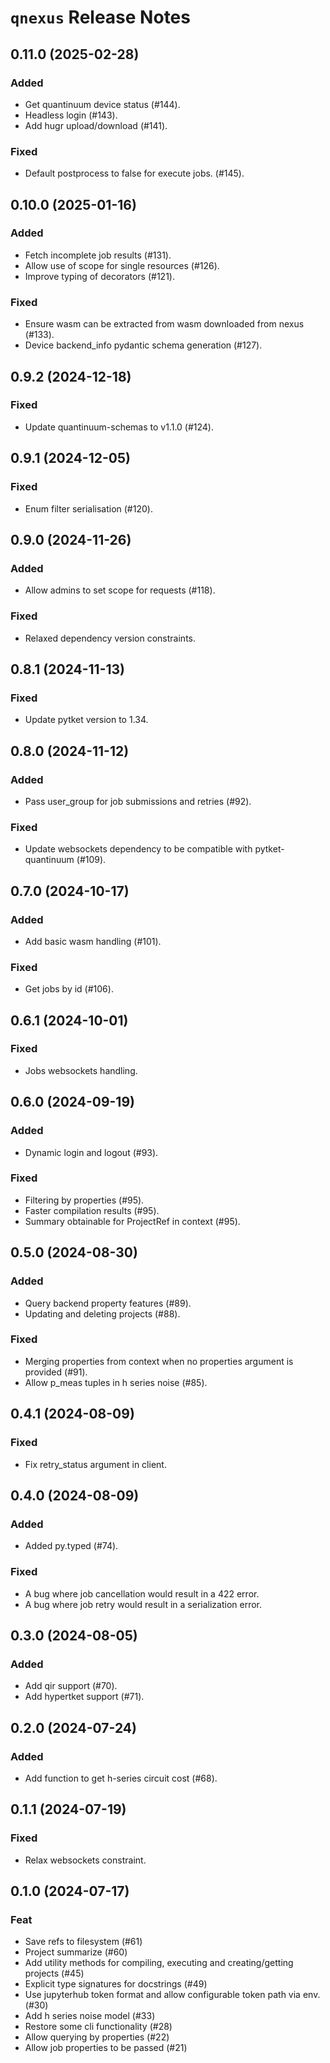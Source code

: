 <!-- This CHANGELOG is populated automatically by commitizen, but can be manually edited if needed. -->

# `qnexus` Release Notes


## 0.11.0 (2025-02-28)


### Added

- Get quantinuum device status (#144).
- Headless login (#143).
- Add hugr upload/download (#141).


### Fixed

- Default postprocess to false for execute jobs. (#145).


## 0.10.0 (2025-01-16)


### Added

- Fetch incomplete job results (#131).
- Allow use of scope for single resources (#126).
- Improve typing of decorators (#121).


### Fixed

- Ensure wasm can be extracted from wasm downloaded from nexus (#133).
- Device backend_info pydantic schema generation (#127).


## 0.9.2 (2024-12-18)


### Fixed

- Update quantinuum-schemas to v1.1.0 (#124).


## 0.9.1 (2024-12-05)


### Fixed

- Enum filter serialisation (#120).


## 0.9.0 (2024-11-26)


### Added

- Allow admins to set scope for requests (#118).

### Fixed

- Relaxed dependency version constraints.


## 0.8.1 (2024-11-13)


### Fixed

- Update pytket version to 1.34.

## 0.8.0 (2024-11-12)


### Added

- Pass user_group for job submissions and retries (#92).


### Fixed

- Update websockets dependency to be compatible with pytket-quantinuum (#109).


## 0.7.0 (2024-10-17)


### Added

- Add basic wasm handling (#101).


### Fixed

- Get jobs by id (#106).


## 0.6.1 (2024-10-01)


### Fixed

- Jobs websockets handling.


## 0.6.0 (2024-09-19)


### Added

- Dynamic login and logout (#93).

### Fixed

- Filtering by properties (#95).
- Faster compilation results (#95).
- Summary obtainable for ProjectRef in context (#95).

## 0.5.0 (2024-08-30)


### Added

- Query backend property features (#89).
- Updating and deleting projects (#88).


### Fixed

- Merging properties from context when no properties argument is provided (#91).
- Allow p_meas tuples in h series noise (#85).


## 0.4.1 (2024-08-09)


### Fixed

- Fix retry_status argument in client.

## 0.4.0 (2024-08-09)


### Added

- Added py.typed (#74).


### Fixed

- A bug where job cancellation would result in a 422 error.
- A bug where job retry would result in a serialization error.


## 0.3.0 (2024-08-05)


### Added

- Add qir support (#70).
- Add hypertket support (#71).


## 0.2.0 (2024-07-24)


### Added

- Add function to get h-series circuit cost (#68).


## 0.1.1 (2024-07-19)


### Fixed

- Relax websockets constraint.

## 0.1.0 (2024-07-17)


### Feat

- Save refs to filesystem (#61)
- Project summarize (#60)
- Add utility methods for compiling, executing and creating/getting projects (#45)
- Explicit type signatures for docstrings (#49)
- Use jupyterhub token format and allow configurable token path via env. (#30)
- Add h series noise model (#33)
- Restore some cli functionality (#28)
- Allow querying by properties (#22)
- Allow job properties to be passed (#21)
